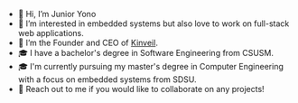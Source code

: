 - 👋 Hi, I’m Junior Yono
- 👀 I’m interested in embedded systems but also love to work on full-stack web applications.
- 🌱 I’m the Founder and CEO of [Kinveil](https://github.com/Kinveil).
- 🎓 I have a bachelor's degree in Software Engineering from CSUSM.
- 🎓 I'm currently pursuing my master's degree in Computer Engineering with a focus on embedded systems from SDSU. 
- 💞️ Reach out to me if you would like to collaborate on any projects!
